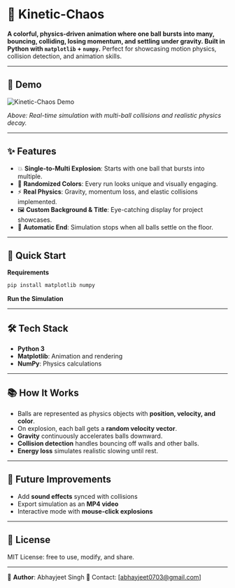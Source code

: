 # 🎇 Kinetic-Chaos

**A colorful, physics-driven animation where one ball bursts into many, bouncing, colliding, losing momentum, and settling under gravity. Built in Python with `matplotlib` + `numpy`.** Perfect for showcasing motion physics, collision detection, and animation skills.

---

## 🎥 Demo
![Kinetic-Chaos Demo](https://github.com/user-attachments/assets/391ac499-1dda-4338-b2ee-da898776668d)

*Above: Real-time simulation with multi-ball collisions and realistic physics decay.*

---

## ✨ Features

* 💥 **Single-to-Multi Explosion**: Starts with one ball that bursts into multiple.
* 🎨 **Randomized Colors**: Every run looks unique and visually engaging.
* ⚡ **Real Physics**: Gravity, momentum loss, and elastic collisions implemented.
* 🖼 **Custom Background & Title**: Eye-catching display for project showcases.
* 🏁 **Automatic End**: Simulation stops when all balls settle on the floor.

---

## 🚀 Quick Start

**Requirements**

```bash
pip install matplotlib numpy
```

**Run the Simulation**

---

## 🛠 Tech Stack

* **Python 3**
* **Matplotlib**: Animation and rendering
* **NumPy**: Physics calculations

---

## 📚 How It Works

* Balls are represented as physics objects with **position, velocity, and color**.
* On explosion, each ball gets a **random velocity vector**.
* **Gravity** continuously accelerates balls downward.
* **Collision detection** handles bouncing off walls and other balls.
* **Energy loss** simulates realistic slowing until rest.

---

## 🔮 Future Improvements

* Add **sound effects** synced with collisions
* Export simulation as an **MP4 video**
* Interactive mode with **mouse-click explosions**

---

## 📄 License

MIT License: free to use, modify, and share.

---

💌 **Author**: Abhayjeet Singh
📧 Contact: \[[abhayjeet0703@gmail.com](mailto:abhayjeet0703@gmail.com)]



